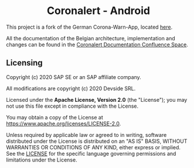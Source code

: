 <h1 align="center">
    Coronalert - Android
</h1>

This project is a fork of the German Corona-Warn-App, located [here](https://github.com/corona-warn-app).

All the documentation of the Belgian architecture, implementation and changes can be found in the [Coronalert Documentation Confluence Space](https://devside.atlassian.net/wiki/spaces/CD/overview).

## Licensing

Copyright (c) 2020 SAP SE or an SAP affiliate company.

All modifications are copyright (c) 2020 Devside SRL.

Licensed under the **Apache License, Version 2.0** (the "License"); you may not use this file except in compliance with the License.

You may obtain a copy of the License at https://www.apache.org/licenses/LICENSE-2.0.

Unless required by applicable law or agreed to in writing, software distributed under the License is distributed on an "AS IS" BASIS, WITHOUT WARRANTIES OR CONDITIONS OF ANY KIND, either express or implied. See the [LICENSE](./LICENSE) for the specific language governing permissions and limitations under the License.